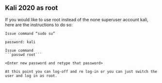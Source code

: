 ## Kali 2020 as root

If you would like to use root instead of the none superuser account kali, here are the instructions to do so:

```
Issue command “sudo su”

password: kali

Issue command 
```passwd root```

<Enter new password and retype that password>

At this point you can log-off and re log-in or you can just switch the user and log in as root.
